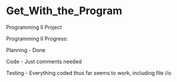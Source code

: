 # Get_With_the_Program
Programming II Project


Programming II Progress:

Planning - Done

Code - Just comments needed

Testing - Everything coded thus far seems to work, including file i/o

